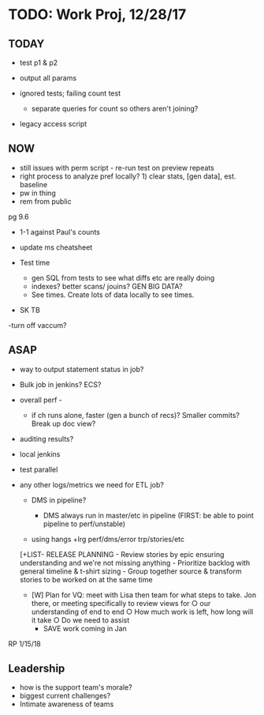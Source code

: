 # TODO: Work Proj, 12/28/17

## TODAY

- test p1 & p2
- output all params
- ignored tests; failing count test
    - separate queries for count so others aren't joining?

- legacy access script


## NOW

- still issues with perm script - re-run test on preview repeats
- right process to analyze pref locally? 1) clear stats, [gen data], est. baseline
- pw in thing
- rem from public

pg 9.6

- 1-1 against Paul's counts
- update ms cheatsheet

- Test time
    - gen SQL from tests to see what diffs etc are really doing
    - indexes? better scans/ jouins? GEN BIG DATA?
    - See times. Create lots of data locally to see times. 
- SK TB

-turn off vaccum?

## ASAP

- way to output statement status in job?
- Bulk job in jenkins? ECS?
- overall perf - 
    - if ch runs alone, faster (gen a bunch of recs)? Smaller commits? Break up doc view? 

- auditing results?
- local jenkins 


- test parallel
- any other logs/metrics we need for ETL job?
    - DMS in pipeline?
        - DMS always run in master/etc in pipeline (FIRST: be able to point pipeline to perf/unstable)

    - using hangs
    +lrg perf/dms/error trp/stories/etc

    

    [+LIST- RELEASE PLANNING
        - Review stories by epic ensuring understanding and we're not missing anything
        - Prioritize backlog with general timeline & t-shirt sizing
        - Group together source & transform stories to be worked on at the same time

    - [W] Plan for VQ: meet with Lisa then team for what steps to take. Jon there, or meeting specifically to review views for 
        ○ our understanding of end to end
        ○ How much work is left, how long will it take
        ○ Do we need to assist
        - SAVE work coming in Jan



RP 1/15/18


## Leadership

- how is the support team's morale?
- biggest current challenges?
- Intimate awareness of teams